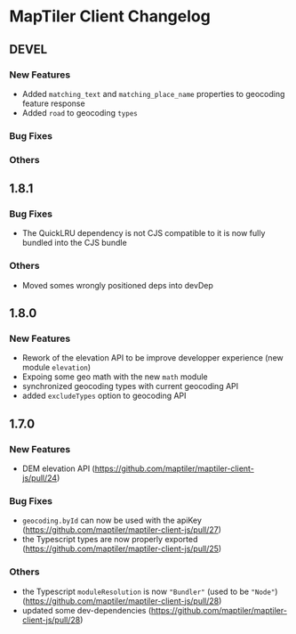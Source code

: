 # MapTiler Client Changelog

## DEVEL
### New Features
- Added `matching_text` and `matching_place_name` properties to geocoding feature response
- Added `road` to geocoding `types`

### Bug Fixes
### Others

## 1.8.1
### Bug Fixes
- The QuickLRU dependency is not CJS compatible to it is now fully bundled into the CJS bundle

### Others
- Moved somes wrongly positioned deps into devDep

## 1.8.0
### New Features
- Rework of the elevation API to be improve developper experience (new module `elevation`)
- Expoing some geo math with the new `math` module
- synchronized geocoding types with current geocoding API
- added `excludeTypes` option to geocoding API

## 1.7.0
### New Features
- DEM elevation API (https://github.com/maptiler/maptiler-client-js/pull/24)

### Bug Fixes
- `geocoding.byId` can now be used with the apiKey (https://github.com/maptiler/maptiler-client-js/pull/27)
- the Typescript types are now properly exported (https://github.com/maptiler/maptiler-client-js/pull/25)

### Others
- the Typescript `moduleResolution` is now `"Bundler"` (used to be `"Node"`) (https://github.com/maptiler/maptiler-client-js/pull/28)
- updated some dev-dependencies (https://github.com/maptiler/maptiler-client-js/pull/28)
